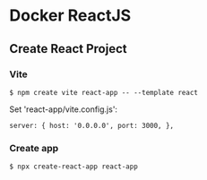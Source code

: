 # Docker ReactJS

## Create React Project

### Vite

`$ npm create vite react-app -- --template react`

Set 'react-app/vite.config.js':

`server: {
    host: '0.0.0.0',
    port: 3000,
  },`

### Create app

`$ npx create-react-app react-app`
